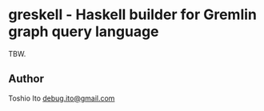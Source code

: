 # greskell - Haskell builder for Gremlin graph query language

TBW.

## Author

Toshio Ito <debug.ito@gmail.com>
